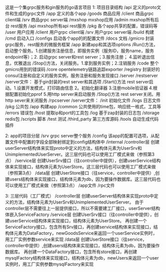这是一个集grpc服务和gin服务的go语言项目
1: 项目目录结构
/api 定义的proto文件和生成的grpc文件
/app 定义的各个app
    /goods 商品应用
        /client 商品grpc client端
        /srv    商品grpc server端
    /mxshop mxshop应用
        /admin mxshop所有后台 rest服务
        /api   mxshop所有api rest服务
    /pkg 各个app共享的配置，错误码等
    /user 用户应用
        /client 用户grpc client端
        /srv    用户grpc server端
/build 构建
/cmd 启动入口
/configs 启动各个app的的配置文件
/docs 文档
/gmicro 封装grpc服务，rest服务的微服务框架
    /app 新建app和其选项options
        /Run()方法，启动整个服务。1.创建服务注册信息，即服务实例（服务ID，服务name，服务endpoint等）；2. 启动grpc server和rest server；3.服务注册； 4.监听退出信息，优雅退出
        /Stop()方法，关闭服务。1.拿到服务实例；2.注销服务
    /code 整个gmicro用到的错误码
    /core opentelemetry链路追踪exporter
    /registry 封装好的consul注册和自定义的服务实例，服务注册和服务发现接口
    /server
        /restserver
            /server文件： 基于gin封装的rest server和其选项
                /Start()方法 rest server启动。1.设置开发模式，打印路由信息 2。初始化翻译器 3.注册mobile验证器 4.根据配置初始化pprof 5.用http server来启动服务
                /Stop()方法 rest server关闭。用http sever来关闭服务
        /rpcserver
            /server文件：
/init 初始化文件
/logs 日志文件
/pkg  公共包
    /app 构建app
    /common 公共使用的time包，响应统一格式，工具等
    /errors 错误包
    /host 提取ip和port的工具包
    /log 基于zap封装的日志包
    /storage redis包
/scripts 脚本
/test 测试
/third_party 第三方库源码
/tools 自动生成代码插件

2: app的项目分层
/srv grpc server整个服务
    /config 该app的配置可选项，从配置文件中配置的字段全部映射绑定到config结构体中
    /internal 
        /controller层 创建userServer结构体来实现proto中定义的方法，结构体元素为UserSrv和UnimplementedUserServer。这三层代码也可以使用工厂模式来做（参照第3点）
        /service层 创建UserSrv接口（往controller中提供），创建userService结构体来实现接口，结构体元素为UserStore。这三层代码也可以使用工厂模式来做（参照第3点）
        /data层 创建UserStore接口（往service，controller中提供）,创建users结构体来实现接口，结构体元素为db，因为要操作数据库。这三层代码也可以使用工厂模式来做（参照第3点）
    /app文件
    /rpc文件

3: 三层代码（工厂模式）
/controller层 创建userServer结构体来实现proto中定义的方法，结构体元素为UserSrv和UnimplementedUserServer。
由于controller层不需要往上一层提供接口，所以不需要建工厂接口，userServer结构体嵌入ServiceFactory
/service层 创建UserSrv接口（往controller中提供），创建userService结构体来实现接口，结构体元素为UserStore。
再创建一个ServiceFactory接口，包含所有Srv接口，再创建service结构体来实现接口，结构体元素为DataFactory，newGoodsService来返回一个userService实例时，用工厂实例参数service来实现
/data层 创建UserStore接口（往service，controller中提供）,创建users结构体来实现接口，结构体元素为db，因为要操作数据库。 
再创建一个DataFactory接口，包含所有store接口，再创建mysqlFactory结构体来实现接口，结构体元素为db，newUsers来返回一个user实例时，用工厂实例参数mysqlFactory来实现